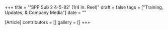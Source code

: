 +++
title = "'SPP Sub 2 4-5-82' (1/4 In. Reel)"
draft = false
tags = ["Training, Updates, & Company Media"]
date = ""

[Article]
contributors = []
gallery = []
+++